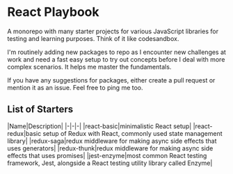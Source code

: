 # React Playbook
A monorepo with many starter projects for various JavaScript libraries for testing and learning purposes. Think of it
 like codesandbox. 
 
I'm routinely adding new packages to repo as I encounter new challenges at work and need a fast easy setup to try out
 concepts before I deal with more complex scenarios. It helps me master the fundamentals. 
 
 If you have any suggestions for packages, either create a pull request or mention it as an issue. Feel free to ping
  me too.
  
## List of Starters
|Name|Description|
|-|-|-|
|react-basic|minimalistic React setup|
|react-redux|basic setup of Redux with React, commonly used state management library|
|redux-saga|redux middleware for making async side effects that uses generators|
|redux-thunk|redux middleware for making async side effects that uses promises|
|jest-enzyme|most common React testing framework, Jest, alongside a React testing utility library called Enzyme| 